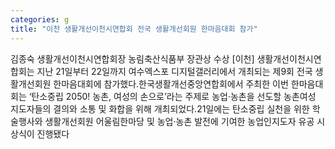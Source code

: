 ```yaml
---
categories: g
title: "이천 생활개선이천시연합회 전국 생활개선회원 한마음대회 참가"
---
```

김종숙 생활개선이천시연합회장 농림축산식품부 장관상 수상																[이천] 생활개선이천시연합회는 지난 21일부터 22일까지 여수엑스포 디지털갤러리에서 개최되는 제9회 전국 생활개선회원 한마음대회에 참가했다.한국생활개선중앙연합회에서 주최한 이번 한마음대회는 ‘탄소중립 2050! 농촌, 여성의 손으로’라는 주제로 농업·농촌을 선도할 농촌여성 지도자들의 결의와 소통 및 화합을 위해 개최되었다.21일에는 탄소중립 실천을 위한 학술행사와 생활개선회원 어울림한마당 및 농업·농촌 발전에 기여한 농업인지도자 유공 시상식이 진행됐다